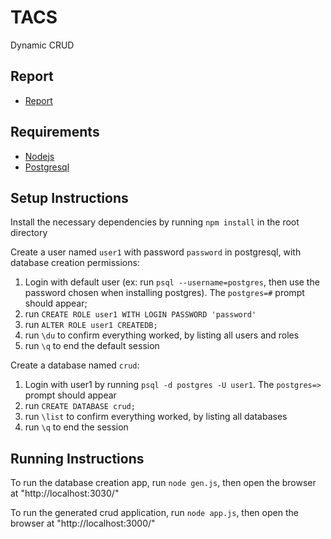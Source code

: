 # TACS

Dynamic CRUD
## Report

* [Report](https://www.overleaf.com/read/zhbzcnxjchtw)

## Requirements

* [Nodejs](https://nodejs.org/en/)
* [Postgresql](https://www.postgresql.org/download/)

## Setup Instructions

Install the necessary dependencies by running `npm install` in the root directory

Create a user named `user1` with password `password` in postgresql, with database creation permissions:

1. Login with default user (ex: run `psql --username=postgres`, then use the password chosen when installing postgres). The `postgres=#` prompt should appear; 
2. run `CREATE ROLE user1 WITH LOGIN PASSWORD 'password'`
3. run `ALTER ROLE user1 CREATEDB;`
4. run `\du` to confirm everything worked, by listing all users and roles
5. run `\q` to end the default session

Create a database named `crud`:
1. Login with user1 by running `psql -d postgres -U user1`. The `postgres=>` prompt should appear
2. run `CREATE DATABASE crud;`
4. run `\list` to confirm everything worked, by listing all databases
5. run `\q` to end the session



## Running Instructions

To run the database creation app, run `node gen.js`, then open the browser at "http://localhost:3030/"

To run the generated crud application, run `node app.js`, then open the browser at "http://localhost:3000/"
